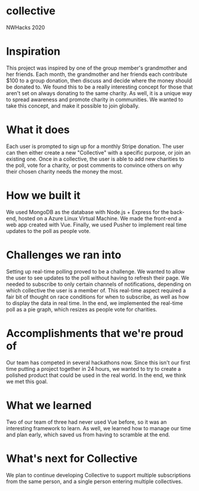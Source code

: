 # collective
NWHacks 2020

# Inspiration
This project was inspired by one of the group member's grandmother and her friends. Each month, the grandmother and her friends each contribute $100 to a group donation, then discuss and decide where the money should be donated to. We found this to be a really interesting concept for those that aren't set on always donating to the same charity. As well, it is a unique way to spread awareness and promote charity in communities. We wanted to take this concept, and make it possible to join globally.

# What it does
Each user is prompted to sign up for a monthly Stripe donation. The user can then either create a new "Collective" with a specific purpose, or join an existing one. Once in a collective, the user is able to add new charities to the poll, vote for a charity, or post comments to convince others on why their chosen charity needs the money the most.

# How we built it
We used MongoDB as the database with Node.js + Express for the back-end, hosted on a Azure Linux Virtual Machine. We made the front-end a web app created with Vue. Finally, we used Pusher to implement real time updates to the poll as people vote.

# Challenges we ran into
Setting up real-time polling proved to be a challenge. We wanted to allow the user to see updates to the poll without having to refresh their page. We needed to subscribe to only certain channels of notifications, depending on which collective the user is a member of. This real-time aspect required a fair bit of thought on race conditions for when to subscribe, as well as how to display the data in real time. In the end, we implemented the real-time poll as a pie graph, which resizes as people vote for charities.

# Accomplishments that we're proud of
Our team has competed in several hackathons now. Since this isn't our first time putting a project together in 24 hours, we wanted to try to create a polished product that could be used in the real world. In the end, we think we met this goal.

# What we learned
Two of our team of three had never used Vue before, so it was an interesting framework to learn. As well, we learned how to manage our time and plan early, which saved us from having to scramble at the end.

# What's next for Collective
We plan to continue developing Collective to support multiple subscriptions from the same person, and a single person entering multiple collectives.

